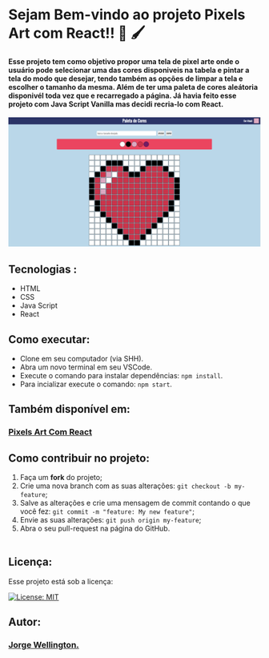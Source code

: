 # Sejam Bem-vindo ao projeto Pixels Art com React!! 🤩 🖌️

#### Esse projeto tem como objetivo propor uma tela de pixel arte onde o usuário pode selecionar uma das cores disponiveis na tabela e pintar a tela do modo que desejar, tendo também as opções de limpar a tela e escolher o tamanho da mesma. Além de ter uma paleta de cores aleátoria disponivél toda vez que e recarregado a página. Já havia feito esse projeto com Java Script Vanilla mas decidi recria-lo com React.

<div style="margin-top:15px">
  <img alt="exibição do projeto" src="cap.png">
</div>

## Tecnologias :

<ul>
  <li>HTML</li>
  <li>CSS</li>
  <li>Java Script</li>
  <li>React</li>
</ul>

## Como executar:

- Clone em seu computador (via SHH).
- Abra um novo terminal em seu VSCode.   
- Execute o comando para instalar dependências: `npm install`.
- Para incializar execute o comando: `npm start`.

## Também disponível em:

### <a href="https://pixels-art-whit-react-80ahwhj6c-cozmu.vercel.app/" ><b>Pixels Art Com React</b></a>
<a href="https://pixels-art-whit-react-80ahwhj6c-cozmu.vercel.app/" ></a>

## Como contribuir no projeto:
  1. Faça um **fork** do projeto;
  2. Crie uma nova branch com as suas alterações: `git checkout -b my-feature`;
  3. Salve as alterações e crie uma mensagem de commit contando o que você fez: `git commit -m "feature: My new feature"`;
  4. Envie as suas alterações: `git push origin my-feature`;
  5. Abra o seu pull-request na página do GitHub.<br><br>

## Licença:

 Esse projeto está sob a licença: 

 [![License: MIT](https://img.shields.io/badge/License-MIT-yellow.svg)](https://opensource.org/licenses/MIT)

 ##  Autor:

### <a href="https://www.linkedin.com/in/jorge-reis-dev/" ><b>Jorge Wellington.</b></a>
<a href="https://www.linkedin.com/in/jorge-reis-dev/" ></a>